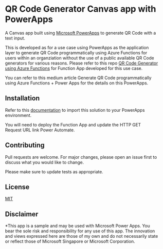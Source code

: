 # QR Code Generator Canvas app with PowerApps

A Canvas app built using [Microsoft PowerApps](https://docs.microsoft.com/en-us/powerapps/) to generate QR Code with a text input.

This is developed as for a use case using PowerApps as the application layer to generate QR Code programmatically using Azure Functions for users within an organziation without the use of a public available QR Code generators for various reasons. Please refer to this repo [QR Code Generator using Azure Functions](https://github.com/jenzushsu/qrcode-generator-azure-functions) for Function App developed for this use case.

You can refer to this medium article Generate QR Code programmatically using Azure Functions + Power Apps for the details on this PowerApps.

## Installation
Refer to this [documentation](https://docs.microsoft.com/en-us/powerapps/maker/common-data-service/import-update-export-solutions) to import this solution to your PowerApps environment.

You will need to deploy the Function App and update the HTTP GET Request URL link Power Automate.

## Contributing
Pull requests are welcome. For major changes, please open an issue first to discuss what you would like to change.

Please make sure to update tests as appropriate.

## License
[MIT](https://choosealicense.com/licenses/mit/)

## Disclaimer
*This app is a sample and may be used with Microsoft Power Apps. You bear the sole risk and responsibility for any use of this app. The innovation and views expressed here are those of my own and do not necessarily state or reflect those of Microsoft Singapore or Microsoft Corporation.
